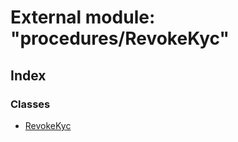 # External module: "procedures/RevokeKyc"

## Index

### Classes

- [RevokeKyc](../classes/_procedures_revokekyc_.revokekyc.md)
